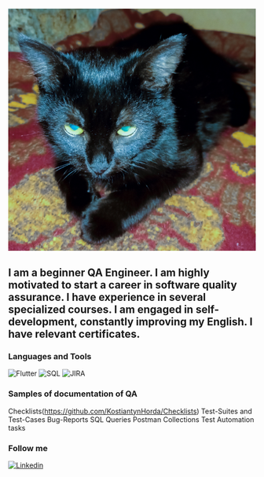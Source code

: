 [![Header](https://github.com/KostiantynHorda/kostiantynhorda/blob/master/assets/header.jpg)](https://github.com/KostiantynHorda)


## I am a beginner QA Engineer. I am highly motivated to start a career in software quality assurance. I have experience in several specialized courses. I am engaged in self-development, constantly improving my English. I have relevant certificates.


### Languages and Tools
![Flutter](https://img.shields.io/badge/Flutter-090909?style=for-the-badge&logo=flutter&logoColor=47C5FB)
![SQL](https://img.shields.io/badge/SQL-090909?style=for-the-badge&logo=mysql&logoColor=47C5FB)
![JIRA](https://img.shields.io/badge/JIRA-090909?style=for-the-badge&logo=JIRA&logoColor=47C5FB)


### Samples of documentation of QA
Checklists(https://github.com/KostiantynHorda/Checklists)
Test-Suites and Test-Cases
Bug-Reports
SQL Queries
Postman Collections
Test Automation tasks

### Follow me
[![Linkedin](https://img.shields.io/badge/Linkedin-090909?style=for-the-badge&logo=Linkedin&logoColor=47C5FB)](https://www.linkedin.com/in/horda-kostiantyn)

